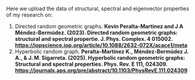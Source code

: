 Here we upload the data of structural, spectral and eigenvector properties of my research on:
1. Directed random geometric graphs.
**Kevin Peralta-Martinez and J A Méndez-Bermúdez. (2023). Directed random geometric graphs: structural and spectral propertie. J. Phys. Complex. 4 015002. https://iopscience.iop.org/article/10.1088/2632-072X/acace1/meta**
2. Hyperbolic random graph.
   **Peralta-Martinez K., Méndez-Bermúdez J. A., & J. M. Sigarreta. (2025). Hyperbolic random geometric graphs: Structural and spectral properties. Phys. Rev. E 111, 024309. https://journals.aps.org/pre/abstract/10.1103/PhysRevE.111.024309**
